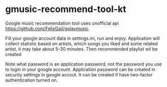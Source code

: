 # gmusic-recommend-tool-kt

Google music recommendation tool uses unofficial api https://github.com/FelixGail/gplaymusic.

Fill your google account data in settings.ini, run and enjoy. Application will collect statistic based on artists, which songs you liked and some related artist, it may take about 5-30 minutes. Then recommended playlist wil be created

Note what password is an application password, not the password you use to login in your google account. Application password can be created in security settings in google accout. It can be created if have two-factor authentication turned on.
